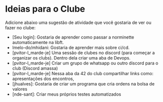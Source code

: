 # Ideias para o Clube

Adicione abaixo uma sugestão de atividade que você gostaria de ver ou fazer no clube:

- [Seu login]: Gostaria de aprender como passar a norminette automaticamente na libft.
- lmelo-do/mhidani: Gostaria de aprender mais sobre ci/cd.
- [pvitor-l_marde-je] Uma sessâo de clubes no discord (para começar a organizar os clubs). Dentro dela criar uma aba de Devops. 
- [pvitor-l_marde-je]  Criar um grupo de whatsapp ou outro discord para o club (Discord amassa)
- [pvitor-l_marde-je]  Nessa aba da 42 do club compartilhar links como: apresentações dos encontros,
- [jhualves]: Gostaria de criar um programa que cria ordens na bolsa de valores
- [nde-sant]: Criar meus próprios testes automatizados
